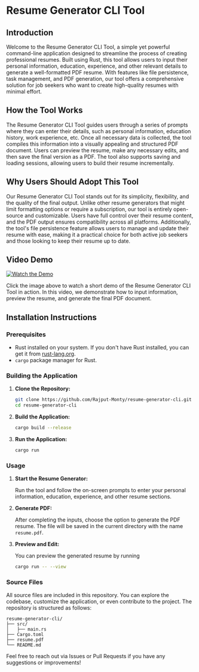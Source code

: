 
# Resume Generator CLI Tool

## Introduction

Welcome to the Resume Generator CLI Tool, a simple yet powerful command-line application designed to streamline the process of creating professional resumes. Built using Rust, this tool allows users to input their personal information, education, experience, and other relevant details to generate a well-formatted PDF resume. With features like file persistence, task management, and PDF generation, our tool offers a comprehensive solution for job seekers who want to create high-quality resumes with minimal effort.

## How the Tool Works

The Resume Generator CLI Tool guides users through a series of prompts where they can enter their details, such as personal information, education history, work experience, etc. Once all necessary data is collected, the tool compiles this information into a visually appealing and structured PDF document. Users can preview the resume, make any necessary edits, and then save the final version as a PDF. The tool also supports saving and loading sessions, allowing users to build their resume incrementally.

## Why Users Should Adopt This Tool

Our Resume Generator CLI Tool stands out for its simplicity, flexibility, and the quality of the final output. Unlike other resume generators that might limit formatting options or require a subscription, our tool is entirely open-source and customizable. Users have full control over their resume content, and the PDF output ensures compatibility across all platforms. Additionally, the tool's file persistence feature allows users to manage and update their resume with ease, making it a practical choice for both active job seekers and those looking to keep their resume up to date.

## Video Demo

[![Watch the Demo](https://ibb.co/5jp1620.jpg)](https://www.youtube.com/watch?v=YOUR_VIDEO_ID_HERE)

Click the image above to watch a short demo of the Resume Generator CLI Tool in action. In this video, we demonstrate how to input information, preview the resume, and generate the final PDF document.

## Installation Instructions

### Prerequisites

- Rust installed on your system. If you don't have Rust installed, you can get it from [rust-lang.org](https://www.rust-lang.org/).
- `cargo` package manager for Rust.

### Building the Application

1. **Clone the Repository:**

   ```bash
   git clone https://github.com/Rajput-Monty/resume-generator-cli.git
   cd resume-generator-cli
   ```

2. **Build the Application:**

   ```bash
   cargo build --release
   ```

3. **Run the Application:**

   ```bash
   cargo run
   ```

### Usage

1. **Start the Resume Generator:**

   Run the tool and follow the on-screen prompts to enter your personal information, education, experience, and other resume sections.

2. **Generate PDF:**

   After completing the inputs, choose the option to generate the PDF resume. The file will be saved in the current directory with the name `resume.pdf`.

3. **Preview and Edit:**

   You can preview the generated resume by running

   ```bash
   cargo run -- --view
   ```

### Source Files

All source files are included in this repository. You can explore the codebase, customize the application, or even contribute to the project. The repository is structured as follows:

```
resume-generator-cli/
├── src/
│   ├── main.rs
├── Cargo.toml
├── resume.pdf
└── README.md
```

Feel free to reach out via Issues or Pull Requests if you have any suggestions or improvements!
